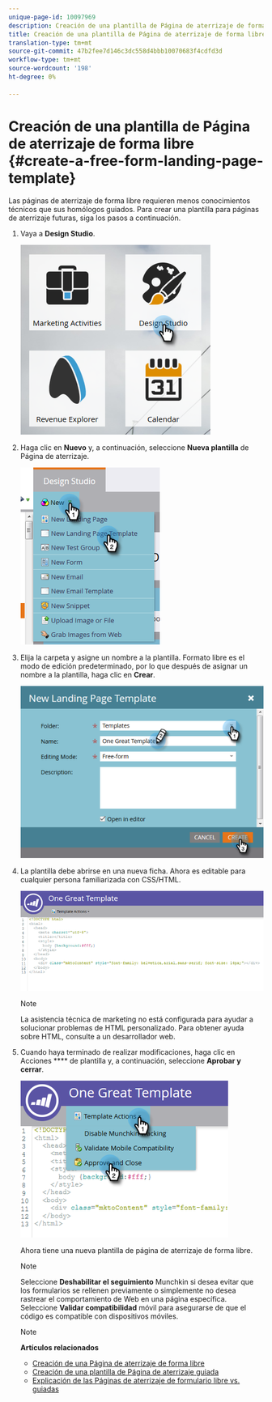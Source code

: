 ```yaml
---
unique-page-id: 10097969
description: Creación de una plantilla de Página de aterrizaje de formato libre - Documentos de marketing - Documentación del producto
title: Creación de una plantilla de Página de aterrizaje de forma libre
translation-type: tm+mt
source-git-commit: 47b2fee7d146c3dc558d4bbb10070683f4cdfd3d
workflow-type: tm+mt
source-wordcount: '198'
ht-degree: 0%

---
```



# Creación de una plantilla de Página de aterrizaje de forma libre {#create-a-free-form-landing-page-template}

Las páginas de aterrizaje de forma libre requieren menos conocimientos técnicos que sus homólogos guiados. Para crear una plantilla para páginas de aterrizaje futuras, siga los pasos a continuación.

1. Vaya a **Design Studio**.

   ![](assets/one.png)

1. Haga clic en **Nuevo** y, a continuación, seleccione **Nueva plantilla** de Página de aterrizaje.

   ![](assets/two.png)

1. Elija la carpeta y asigne un nombre a la plantilla. Formato libre es el modo de edición predeterminado, por lo que después de asignar un nombre a la plantilla, haga clic en **Crear**.

   ![](assets/three.png)

1. La plantilla debe abrirse en una nueva ficha. Ahora es editable para cualquier persona familiarizada con CSS/HTML.

   ![](assets/four.png)

   >[!NOTE]
   >
   >La asistencia técnica de marketing no está configurada para ayudar a solucionar problemas de HTML personalizado. Para obtener ayuda sobre HTML, consulte a un desarrollador web.

1. Cuando haya terminado de realizar modificaciones, haga clic en Acciones **** de plantilla y, a continuación, seleccione **Aprobar y cerrar**.

   ![](assets/five.png)

   Ahora tiene una nueva plantilla de página de aterrizaje de forma libre.

   >[!NOTE]
   >
   >Seleccione **Deshabilitar el seguimiento** Munchkin si desea evitar que los formularios se rellenen previamente o simplemente no desea rastrear el comportamiento de Web en una página específica.\
   >Seleccione **Validar compatibilidad** móvil para asegurarse de que el código es compatible con dispositivos móviles.

   >[!NOTE]
   >
   >**Artículos relacionados**
   >
   >    
   >    
   >    * [Creación de una Página de aterrizaje de forma libre](../../../../product-docs/demand-generation/landing-pages/free-form-landing-pages/create-a-free-form-landing-page.md)
   >    * [Creación de una plantilla de Página de aterrizaje guiada](create-a-guided-landing-page-template.md)
   >    * [Explicación de las Páginas de aterrizaje de formulario libre vs. guiadas](../../../../product-docs/demand-generation/landing-pages/understanding-landing-pages/understanding-free-form-vs-guided-landing-pages.md)



